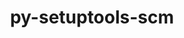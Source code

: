 ---
title: "py-setuptools-scm"
layout: cache
categories: [package, develop-2024-11-24]
meta: {"versions": ["8.0.4"], "compilers": ["apple-clang@=15.0.0", "gcc@=10.2.1", "gcc@=11.1.0", "gcc@=11.4.0", "gcc@=13.2.0", "gcc@=7.3.1", "gcc@=7.5.0", "gcc@=9.4.0", "oneapi@=2024.2.1"], "oss": ["amzn2", "centos7", "ubuntu18.04", "ubuntu20.04", "ubuntu22.04", "ubuntu24.04", "ventura"], "platforms": ["darwin", "linux"], "targets": ["aarch64", "neoverse_n1", "neoverse_v1", "neoverse_v2", "ppc64le", "x86_64_v3"], "stacks": ["aws-isc", "aws-isc-aarch64", "data-vis-sdk", "developer-tools-darwin", "developer-tools-manylinux2014", "e4s", "e4s-neoverse-v2", "e4s-neoverse_v1", "e4s-oneapi", "e4s-power", "e4s-rocm-external", "ml-darwin-aarch64-mps", "ml-linux-aarch64-cpu", "ml-linux-aarch64-cuda", "ml-linux-x86_64-cpu", "ml-linux-x86_64-cuda", "ml-linux-x86_64-rocm", "radiuss", "root"], "num_specs": 45, "num_specs_by_stack": {"root": 45, "developer-tools-darwin": 1, "ml-darwin-aarch64-mps": 4, "aws-isc-aarch64": 4, "aws-isc": 2, "developer-tools-manylinux2014": 1, "radiuss": 3, "e4s-power": 4, "data-vis-sdk": 1, "e4s-neoverse_v1": 4, "e4s-neoverse-v2": 2, "e4s": 6, "e4s-rocm-external": 1, "e4s-oneapi": 6, "ml-linux-aarch64-cuda": 4, "ml-linux-aarch64-cpu": 4, "ml-linux-x86_64-cuda": 4, "ml-linux-x86_64-rocm": 4, "ml-linux-x86_64-cpu": 4}}
spec_details: [{"hash": "bscckrff4dqwne74dc2za6okm2cblghi", "compiler": "apple-clang@=15.0.0", "versions": ["8.0.4"], "os": "ventura", "platform": "darwin", "target": "aarch64", "variants": ["build_system=python_pip", "+toml"], "stacks": ["root", "developer-tools-darwin", "ml-darwin-aarch64-mps"], "size": "-", "tarball": "https://binaries.spack.io/develop-2024-11-24/build_cache/darwin-ventura-aarch64/apple-clang-15.0.0/py-setuptools-scm-8.0.4/darwin-ventura-aarch64-apple-clang-15.0.0-py-setuptools-scm-8.0.4-bscckrff4dqwne74dc2za6okm2cblghi.spack"}, {"hash": "3fkauvmh7buw435jdgosjkjtimpe5nxy", "compiler": "apple-clang@=15.0.0", "versions": ["8.0.4"], "os": "ventura", "platform": "darwin", "target": "aarch64", "variants": ["build_system=python_pip", "+toml"], "stacks": ["root", "ml-darwin-aarch64-mps"], "size": "-", "tarball": "https://binaries.spack.io/develop-2024-11-24/build_cache/darwin-ventura-aarch64/apple-clang-15.0.0/py-setuptools-scm-8.0.4/darwin-ventura-aarch64-apple-clang-15.0.0-py-setuptools-scm-8.0.4-3fkauvmh7buw435jdgosjkjtimpe5nxy.spack"}, {"hash": "uowi6bi4mx7fuszj3tpjku4mg2lkjssw", "compiler": "apple-clang@=15.0.0", "versions": ["8.0.4"], "os": "ventura", "platform": "darwin", "target": "aarch64", "variants": ["build_system=python_pip", "+toml"], "stacks": ["root", "ml-darwin-aarch64-mps"], "size": "-", "tarball": "https://binaries.spack.io/develop-2024-11-24/build_cache/darwin-ventura-aarch64/apple-clang-15.0.0/py-setuptools-scm-8.0.4/darwin-ventura-aarch64-apple-clang-15.0.0-py-setuptools-scm-8.0.4-uowi6bi4mx7fuszj3tpjku4mg2lkjssw.spack"}, {"hash": "6ubwx6gosm624pruizuaahdj4k5bi3b6", "compiler": "apple-clang@=15.0.0", "versions": ["8.0.4"], "os": "ventura", "platform": "darwin", "target": "aarch64", "variants": ["build_system=python_pip", "+toml"], "stacks": ["root", "ml-darwin-aarch64-mps"], "size": "-", "tarball": "https://binaries.spack.io/develop-2024-11-24/build_cache/darwin-ventura-aarch64/apple-clang-15.0.0/py-setuptools-scm-8.0.4/darwin-ventura-aarch64-apple-clang-15.0.0-py-setuptools-scm-8.0.4-6ubwx6gosm624pruizuaahdj4k5bi3b6.spack"}, {"hash": "l3hfartluu3hmw7rb7f5dnukqqxfjviv", "compiler": "gcc@=7.3.1", "versions": ["8.0.4"], "os": "amzn2", "platform": "linux", "target": "aarch64", "variants": ["build_system=python_pip", "+toml"], "stacks": ["root", "aws-isc-aarch64"], "size": "-", "tarball": "https://binaries.spack.io/develop-2024-11-24/build_cache/linux-amzn2-aarch64/gcc-7.3.1/py-setuptools-scm-8.0.4/linux-amzn2-aarch64-gcc-7.3.1-py-setuptools-scm-8.0.4-l3hfartluu3hmw7rb7f5dnukqqxfjviv.spack"}, {"hash": "ud4jqoqfsbbfzarxxcppv7s2aw4xjgx7", "compiler": "gcc@=7.3.1", "versions": ["8.0.4"], "os": "amzn2", "platform": "linux", "target": "aarch64", "variants": ["build_system=python_pip", "+toml"], "stacks": ["root", "aws-isc-aarch64"], "size": "-", "tarball": "https://binaries.spack.io/develop-2024-11-24/build_cache/linux-amzn2-aarch64/gcc-7.3.1/py-setuptools-scm-8.0.4/linux-amzn2-aarch64-gcc-7.3.1-py-setuptools-scm-8.0.4-ud4jqoqfsbbfzarxxcppv7s2aw4xjgx7.spack"}, {"hash": "umii4zgk762kh6dxzntkc6dcv7ffgban", "compiler": "gcc@=7.3.1", "versions": ["8.0.4"], "os": "amzn2", "platform": "linux", "target": "neoverse_n1", "variants": ["build_system=python_pip", "+toml"], "stacks": ["root", "aws-isc-aarch64"], "size": "-", "tarball": "https://binaries.spack.io/develop-2024-11-24/build_cache/linux-amzn2-neoverse_n1/gcc-7.3.1/py-setuptools-scm-8.0.4/linux-amzn2-neoverse_n1-gcc-7.3.1-py-setuptools-scm-8.0.4-umii4zgk762kh6dxzntkc6dcv7ffgban.spack"}, {"hash": "rnnkh2wqllyvgqf7ntjzxogmewrjh2qh", "compiler": "gcc@=7.3.1", "versions": ["8.0.4"], "os": "amzn2", "platform": "linux", "target": "neoverse_n1", "variants": ["build_system=python_pip", "+toml"], "stacks": ["root", "aws-isc-aarch64"], "size": "-", "tarball": "https://binaries.spack.io/develop-2024-11-24/build_cache/linux-amzn2-neoverse_n1/gcc-7.3.1/py-setuptools-scm-8.0.4/linux-amzn2-neoverse_n1-gcc-7.3.1-py-setuptools-scm-8.0.4-rnnkh2wqllyvgqf7ntjzxogmewrjh2qh.spack"}, {"hash": "vt4xdsq6dzsiqslo3s3j7oemdho4fjaa", "compiler": "gcc@=7.3.1", "versions": ["8.0.4"], "os": "amzn2", "platform": "linux", "target": "x86_64_v3", "variants": ["build_system=python_pip", "+toml"], "stacks": ["root", "aws-isc"], "size": "-", "tarball": "https://binaries.spack.io/develop-2024-11-24/build_cache/linux-amzn2-x86_64_v3/gcc-7.3.1/py-setuptools-scm-8.0.4/linux-amzn2-x86_64_v3-gcc-7.3.1-py-setuptools-scm-8.0.4-vt4xdsq6dzsiqslo3s3j7oemdho4fjaa.spack"}, {"hash": "zlr7q2pwfm6daun2h43hzjgfvqpi2i3j", "compiler": "gcc@=7.3.1", "versions": ["8.0.4"], "os": "amzn2", "platform": "linux", "target": "x86_64_v3", "variants": ["build_system=python_pip", "+toml"], "stacks": ["root", "aws-isc"], "size": "-", "tarball": "https://binaries.spack.io/develop-2024-11-24/build_cache/linux-amzn2-x86_64_v3/gcc-7.3.1/py-setuptools-scm-8.0.4/linux-amzn2-x86_64_v3-gcc-7.3.1-py-setuptools-scm-8.0.4-zlr7q2pwfm6daun2h43hzjgfvqpi2i3j.spack"}, {"hash": "lvle74yv56xaqrfmxry3iykagk7ob3ow", "compiler": "gcc@=10.2.1", "versions": ["8.0.4"], "os": "centos7", "platform": "linux", "target": "x86_64_v3", "variants": ["build_system=python_pip", "+toml"], "stacks": ["root", "developer-tools-manylinux2014"], "size": "-", "tarball": "https://binaries.spack.io/develop-2024-11-24/build_cache/linux-centos7-x86_64_v3/gcc-10.2.1/py-setuptools-scm-8.0.4/linux-centos7-x86_64_v3-gcc-10.2.1-py-setuptools-scm-8.0.4-lvle74yv56xaqrfmxry3iykagk7ob3ow.spack"}, {"hash": "tkdsdnggibefzup5kqr57gc2nclab63x", "compiler": "gcc@=7.5.0", "versions": ["8.0.4"], "os": "ubuntu18.04", "platform": "linux", "target": "x86_64_v3", "variants": ["build_system=python_pip", "+toml"], "stacks": ["root", "radiuss"], "size": "-", "tarball": "https://binaries.spack.io/develop-2024-11-24/build_cache/linux-ubuntu18.04-x86_64_v3/gcc-7.5.0/py-setuptools-scm-8.0.4/linux-ubuntu18.04-x86_64_v3-gcc-7.5.0-py-setuptools-scm-8.0.4-tkdsdnggibefzup5kqr57gc2nclab63x.spack"}, {"hash": "2p3nb7zjmjn6egryv2eineqkk7tulknn", "compiler": "gcc@=7.5.0", "versions": ["8.0.4"], "os": "ubuntu18.04", "platform": "linux", "target": "x86_64_v3", "variants": ["build_system=python_pip", "+toml"], "stacks": ["root", "radiuss"], "size": "-", "tarball": "https://binaries.spack.io/develop-2024-11-24/build_cache/linux-ubuntu18.04-x86_64_v3/gcc-7.5.0/py-setuptools-scm-8.0.4/linux-ubuntu18.04-x86_64_v3-gcc-7.5.0-py-setuptools-scm-8.0.4-2p3nb7zjmjn6egryv2eineqkk7tulknn.spack"}, {"hash": "w6d6qw6rhbkj2nj4xk45z2dgaenco7wh", "compiler": "gcc@=7.5.0", "versions": ["8.0.4"], "os": "ubuntu18.04", "platform": "linux", "target": "x86_64_v3", "variants": ["build_system=python_pip", "+toml"], "stacks": ["root", "radiuss"], "size": "-", "tarball": "https://binaries.spack.io/develop-2024-11-24/build_cache/linux-ubuntu18.04-x86_64_v3/gcc-7.5.0/py-setuptools-scm-8.0.4/linux-ubuntu18.04-x86_64_v3-gcc-7.5.0-py-setuptools-scm-8.0.4-w6d6qw6rhbkj2nj4xk45z2dgaenco7wh.spack"}, {"hash": "d7rwcbj3x4qin5qwc37lq3t6slgvr7bp", "compiler": "gcc@=9.4.0", "versions": ["8.0.4"], "os": "ubuntu20.04", "platform": "linux", "target": "ppc64le", "variants": ["build_system=python_pip", "+toml"], "stacks": ["root", "e4s-power"], "size": "-", "tarball": "https://binaries.spack.io/develop-2024-11-24/build_cache/linux-ubuntu20.04-ppc64le/gcc-9.4.0/py-setuptools-scm-8.0.4/linux-ubuntu20.04-ppc64le-gcc-9.4.0-py-setuptools-scm-8.0.4-d7rwcbj3x4qin5qwc37lq3t6slgvr7bp.spack"}, {"hash": "2tyyrqp2ids6w7tg25aicabsfnxhkl7b", "compiler": "gcc@=9.4.0", "versions": ["8.0.4"], "os": "ubuntu20.04", "platform": "linux", "target": "ppc64le", "variants": ["build_system=python_pip", "+toml"], "stacks": ["root", "e4s-power"], "size": "-", "tarball": "https://binaries.spack.io/develop-2024-11-24/build_cache/linux-ubuntu20.04-ppc64le/gcc-9.4.0/py-setuptools-scm-8.0.4/linux-ubuntu20.04-ppc64le-gcc-9.4.0-py-setuptools-scm-8.0.4-2tyyrqp2ids6w7tg25aicabsfnxhkl7b.spack"}, {"hash": "jakxqs3wi4wsdhntty34x7prnmg47l7a", "compiler": "gcc@=9.4.0", "versions": ["8.0.4"], "os": "ubuntu20.04", "platform": "linux", "target": "ppc64le", "variants": ["build_system=python_pip", "+toml"], "stacks": ["root", "e4s-power"], "size": "-", "tarball": "https://binaries.spack.io/develop-2024-11-24/build_cache/linux-ubuntu20.04-ppc64le/gcc-9.4.0/py-setuptools-scm-8.0.4/linux-ubuntu20.04-ppc64le-gcc-9.4.0-py-setuptools-scm-8.0.4-jakxqs3wi4wsdhntty34x7prnmg47l7a.spack"}, {"hash": "2tslrdmpwk2h3jgu3anxh7k6627oa3zx", "compiler": "gcc@=9.4.0", "versions": ["8.0.4"], "os": "ubuntu20.04", "platform": "linux", "target": "ppc64le", "variants": ["build_system=python_pip", "+toml"], "stacks": ["root", "e4s-power"], "size": "-", "tarball": "https://binaries.spack.io/develop-2024-11-24/build_cache/linux-ubuntu20.04-ppc64le/gcc-9.4.0/py-setuptools-scm-8.0.4/linux-ubuntu20.04-ppc64le-gcc-9.4.0-py-setuptools-scm-8.0.4-2tslrdmpwk2h3jgu3anxh7k6627oa3zx.spack"}, {"hash": "x37ljnyfrsifnsuujf7qrmfetgswikz2", "compiler": "gcc@=11.1.0", "versions": ["8.0.4"], "os": "ubuntu20.04", "platform": "linux", "target": "x86_64_v3", "variants": ["build_system=python_pip", "+toml"], "stacks": ["root", "data-vis-sdk"], "size": "-", "tarball": "https://binaries.spack.io/develop-2024-11-24/build_cache/linux-ubuntu20.04-x86_64_v3/gcc-11.1.0/py-setuptools-scm-8.0.4/linux-ubuntu20.04-x86_64_v3-gcc-11.1.0-py-setuptools-scm-8.0.4-x37ljnyfrsifnsuujf7qrmfetgswikz2.spack"}, {"hash": "etjqnhwwcmiour4xcvk5rj3gp2gqwxyc", "compiler": "gcc@=11.4.0", "versions": ["8.0.4"], "os": "ubuntu22.04", "platform": "linux", "target": "neoverse_v1", "variants": ["build_system=python_pip", "+toml"], "stacks": ["root", "e4s-neoverse_v1"], "size": "-", "tarball": "https://binaries.spack.io/develop-2024-11-24/build_cache/linux-ubuntu22.04-neoverse_v1/gcc-11.4.0/py-setuptools-scm-8.0.4/linux-ubuntu22.04-neoverse_v1-gcc-11.4.0-py-setuptools-scm-8.0.4-etjqnhwwcmiour4xcvk5rj3gp2gqwxyc.spack"}, {"hash": "xrqvndeoheizcj7rgjy6uapvye3cenns", "compiler": "gcc@=11.4.0", "versions": ["8.0.4"], "os": "ubuntu22.04", "platform": "linux", "target": "neoverse_v1", "variants": ["build_system=python_pip", "+toml"], "stacks": ["root", "e4s-neoverse_v1"], "size": "-", "tarball": "https://binaries.spack.io/develop-2024-11-24/build_cache/linux-ubuntu22.04-neoverse_v1/gcc-11.4.0/py-setuptools-scm-8.0.4/linux-ubuntu22.04-neoverse_v1-gcc-11.4.0-py-setuptools-scm-8.0.4-xrqvndeoheizcj7rgjy6uapvye3cenns.spack"}, {"hash": "lrmexdlyo4mstmhprpa7qkmdrl47nmhe", "compiler": "gcc@=11.4.0", "versions": ["8.0.4"], "os": "ubuntu22.04", "platform": "linux", "target": "neoverse_v1", "variants": ["build_system=python_pip", "+toml"], "stacks": ["root", "e4s-neoverse_v1"], "size": "-", "tarball": "https://binaries.spack.io/develop-2024-11-24/build_cache/linux-ubuntu22.04-neoverse_v1/gcc-11.4.0/py-setuptools-scm-8.0.4/linux-ubuntu22.04-neoverse_v1-gcc-11.4.0-py-setuptools-scm-8.0.4-lrmexdlyo4mstmhprpa7qkmdrl47nmhe.spack"}, {"hash": "mtlds2oilwcjcuqleb2gnlelhfezvgap", "compiler": "gcc@=11.4.0", "versions": ["8.0.4"], "os": "ubuntu22.04", "platform": "linux", "target": "neoverse_v1", "variants": ["build_system=python_pip", "+toml"], "stacks": ["root", "e4s-neoverse_v1"], "size": "-", "tarball": "https://binaries.spack.io/develop-2024-11-24/build_cache/linux-ubuntu22.04-neoverse_v1/gcc-11.4.0/py-setuptools-scm-8.0.4/linux-ubuntu22.04-neoverse_v1-gcc-11.4.0-py-setuptools-scm-8.0.4-mtlds2oilwcjcuqleb2gnlelhfezvgap.spack"}, {"hash": "puddnb64pdnboidypbqm7ygekhkgmguj", "compiler": "gcc@=11.4.0", "versions": ["8.0.4"], "os": "ubuntu22.04", "platform": "linux", "target": "neoverse_v2", "variants": ["build_system=python_pip", "+toml"], "stacks": ["root", "e4s-neoverse-v2"], "size": "-", "tarball": "https://binaries.spack.io/develop-2024-11-24/build_cache/linux-ubuntu22.04-neoverse_v2/gcc-11.4.0/py-setuptools-scm-8.0.4/linux-ubuntu22.04-neoverse_v2-gcc-11.4.0-py-setuptools-scm-8.0.4-puddnb64pdnboidypbqm7ygekhkgmguj.spack"}, {"hash": "jvcnfezygjn2z3y7unxiq3nz5hlxdibd", "compiler": "gcc@=11.4.0", "versions": ["8.0.4"], "os": "ubuntu22.04", "platform": "linux", "target": "neoverse_v2", "variants": ["build_system=python_pip", "+toml"], "stacks": ["root", "e4s-neoverse-v2"], "size": "-", "tarball": "https://binaries.spack.io/develop-2024-11-24/build_cache/linux-ubuntu22.04-neoverse_v2/gcc-11.4.0/py-setuptools-scm-8.0.4/linux-ubuntu22.04-neoverse_v2-gcc-11.4.0-py-setuptools-scm-8.0.4-jvcnfezygjn2z3y7unxiq3nz5hlxdibd.spack"}, {"hash": "nal4dhvrhgmsy2c5e5kooii4ep2twoyk", "compiler": "gcc@=11.4.0", "versions": ["8.0.4"], "os": "ubuntu22.04", "platform": "linux", "target": "x86_64_v3", "variants": ["build_system=python_pip", "+toml"], "stacks": ["root", "e4s", "e4s-rocm-external"], "size": "-", "tarball": "https://binaries.spack.io/develop-2024-11-24/build_cache/linux-ubuntu22.04-x86_64_v3/gcc-11.4.0/py-setuptools-scm-8.0.4/linux-ubuntu22.04-x86_64_v3-gcc-11.4.0-py-setuptools-scm-8.0.4-nal4dhvrhgmsy2c5e5kooii4ep2twoyk.spack"}, {"hash": "h4a56chzrfzxybmf5smkmhvz2n74knfn", "compiler": "gcc@=11.4.0", "versions": ["8.0.4"], "os": "ubuntu22.04", "platform": "linux", "target": "x86_64_v3", "variants": ["build_system=python_pip", "+toml"], "stacks": ["root", "e4s"], "size": "-", "tarball": "https://binaries.spack.io/develop-2024-11-24/build_cache/linux-ubuntu22.04-x86_64_v3/gcc-11.4.0/py-setuptools-scm-8.0.4/linux-ubuntu22.04-x86_64_v3-gcc-11.4.0-py-setuptools-scm-8.0.4-h4a56chzrfzxybmf5smkmhvz2n74knfn.spack"}, {"hash": "2sv6tdf5ch5x7it44ml22rlfqt7jdkqc", "compiler": "gcc@=11.4.0", "versions": ["8.0.4"], "os": "ubuntu22.04", "platform": "linux", "target": "x86_64_v3", "variants": ["build_system=python_pip", "+toml"], "stacks": ["root", "e4s"], "size": "-", "tarball": "https://binaries.spack.io/develop-2024-11-24/build_cache/linux-ubuntu22.04-x86_64_v3/gcc-11.4.0/py-setuptools-scm-8.0.4/linux-ubuntu22.04-x86_64_v3-gcc-11.4.0-py-setuptools-scm-8.0.4-2sv6tdf5ch5x7it44ml22rlfqt7jdkqc.spack"}, {"hash": "tpek37x32kdefukgvodi3ymqgk2ij43q", "compiler": "gcc@=11.4.0", "versions": ["8.0.4"], "os": "ubuntu22.04", "platform": "linux", "target": "x86_64_v3", "variants": ["build_system=python_pip", "+toml"], "stacks": ["root", "e4s"], "size": "-", "tarball": "https://binaries.spack.io/develop-2024-11-24/build_cache/linux-ubuntu22.04-x86_64_v3/gcc-11.4.0/py-setuptools-scm-8.0.4/linux-ubuntu22.04-x86_64_v3-gcc-11.4.0-py-setuptools-scm-8.0.4-tpek37x32kdefukgvodi3ymqgk2ij43q.spack"}, {"hash": "oswi25pyb422erdvo73rq2dtr2l6e5me", "compiler": "gcc@=11.4.0", "versions": ["8.0.4"], "os": "ubuntu22.04", "platform": "linux", "target": "x86_64_v3", "variants": ["build_system=python_pip", "+toml"], "stacks": ["root", "e4s"], "size": "-", "tarball": "https://binaries.spack.io/develop-2024-11-24/build_cache/linux-ubuntu22.04-x86_64_v3/gcc-11.4.0/py-setuptools-scm-8.0.4/linux-ubuntu22.04-x86_64_v3-gcc-11.4.0-py-setuptools-scm-8.0.4-oswi25pyb422erdvo73rq2dtr2l6e5me.spack"}, {"hash": "si3vthuv2rfc5gn65ijftwyyo6eipgh7", "compiler": "gcc@=11.4.0", "versions": ["8.0.4"], "os": "ubuntu22.04", "platform": "linux", "target": "x86_64_v3", "variants": ["build_system=python_pip", "+toml"], "stacks": ["root", "e4s"], "size": "-", "tarball": "https://binaries.spack.io/develop-2024-11-24/build_cache/linux-ubuntu22.04-x86_64_v3/gcc-11.4.0/py-setuptools-scm-8.0.4/linux-ubuntu22.04-x86_64_v3-gcc-11.4.0-py-setuptools-scm-8.0.4-si3vthuv2rfc5gn65ijftwyyo6eipgh7.spack"}, {"hash": "cqesvefm34r4377xcjoernflqovnygdb", "compiler": "oneapi@=2024.2.1", "versions": ["8.0.4"], "os": "ubuntu22.04", "platform": "linux", "target": "x86_64_v3", "variants": ["build_system=python_pip", "+toml"], "stacks": ["root", "e4s-oneapi"], "size": "-", "tarball": "https://binaries.spack.io/develop-2024-11-24/build_cache/linux-ubuntu22.04-x86_64_v3/oneapi-2024.2.1/py-setuptools-scm-8.0.4/linux-ubuntu22.04-x86_64_v3-oneapi-2024.2.1-py-setuptools-scm-8.0.4-cqesvefm34r4377xcjoernflqovnygdb.spack"}, {"hash": "szjlnpozqslio6xlp7vszbdf5rh6wchj", "compiler": "oneapi@=2024.2.1", "versions": ["8.0.4"], "os": "ubuntu22.04", "platform": "linux", "target": "x86_64_v3", "variants": ["build_system=python_pip", "+toml"], "stacks": ["root", "e4s-oneapi"], "size": "-", "tarball": "https://binaries.spack.io/develop-2024-11-24/build_cache/linux-ubuntu22.04-x86_64_v3/oneapi-2024.2.1/py-setuptools-scm-8.0.4/linux-ubuntu22.04-x86_64_v3-oneapi-2024.2.1-py-setuptools-scm-8.0.4-szjlnpozqslio6xlp7vszbdf5rh6wchj.spack"}, {"hash": "ytoctlnpj3bhiwdpjjkemsjvssgajduf", "compiler": "oneapi@=2024.2.1", "versions": ["8.0.4"], "os": "ubuntu22.04", "platform": "linux", "target": "x86_64_v3", "variants": ["build_system=python_pip", "+toml"], "stacks": ["root", "e4s-oneapi"], "size": "-", "tarball": "https://binaries.spack.io/develop-2024-11-24/build_cache/linux-ubuntu22.04-x86_64_v3/oneapi-2024.2.1/py-setuptools-scm-8.0.4/linux-ubuntu22.04-x86_64_v3-oneapi-2024.2.1-py-setuptools-scm-8.0.4-ytoctlnpj3bhiwdpjjkemsjvssgajduf.spack"}, {"hash": "loz3un3a5ikklk4n6g66ebepefsjtc4u", "compiler": "oneapi@=2024.2.1", "versions": ["8.0.4"], "os": "ubuntu22.04", "platform": "linux", "target": "x86_64_v3", "variants": ["build_system=python_pip", "+toml"], "stacks": ["root", "e4s-oneapi"], "size": "-", "tarball": "https://binaries.spack.io/develop-2024-11-24/build_cache/linux-ubuntu22.04-x86_64_v3/oneapi-2024.2.1/py-setuptools-scm-8.0.4/linux-ubuntu22.04-x86_64_v3-oneapi-2024.2.1-py-setuptools-scm-8.0.4-loz3un3a5ikklk4n6g66ebepefsjtc4u.spack"}, {"hash": "2irumthxfq3sxuyatgqyxgnrdunelchf", "compiler": "oneapi@=2024.2.1", "versions": ["8.0.4"], "os": "ubuntu22.04", "platform": "linux", "target": "x86_64_v3", "variants": ["build_system=python_pip", "+toml"], "stacks": ["root", "e4s-oneapi"], "size": "-", "tarball": "https://binaries.spack.io/develop-2024-11-24/build_cache/linux-ubuntu22.04-x86_64_v3/oneapi-2024.2.1/py-setuptools-scm-8.0.4/linux-ubuntu22.04-x86_64_v3-oneapi-2024.2.1-py-setuptools-scm-8.0.4-2irumthxfq3sxuyatgqyxgnrdunelchf.spack"}, {"hash": "6fjhq2acdwpyek44aggk2uw5hjcvm6vf", "compiler": "oneapi@=2024.2.1", "versions": ["8.0.4"], "os": "ubuntu22.04", "platform": "linux", "target": "x86_64_v3", "variants": ["build_system=python_pip", "+toml"], "stacks": ["root", "e4s-oneapi"], "size": "-", "tarball": "https://binaries.spack.io/develop-2024-11-24/build_cache/linux-ubuntu22.04-x86_64_v3/oneapi-2024.2.1/py-setuptools-scm-8.0.4/linux-ubuntu22.04-x86_64_v3-oneapi-2024.2.1-py-setuptools-scm-8.0.4-6fjhq2acdwpyek44aggk2uw5hjcvm6vf.spack"}, {"hash": "367ywotggzbbuxoq3vuh2qeox3mof6wi", "compiler": "gcc@=13.2.0", "versions": ["8.0.4"], "os": "ubuntu24.04", "platform": "linux", "target": "aarch64", "variants": ["build_system=python_pip", "+toml"], "stacks": ["root", "ml-linux-aarch64-cuda", "ml-linux-aarch64-cpu"], "size": "-", "tarball": "https://binaries.spack.io/develop-2024-11-24/build_cache/linux-ubuntu24.04-aarch64/gcc-13.2.0/py-setuptools-scm-8.0.4/linux-ubuntu24.04-aarch64-gcc-13.2.0-py-setuptools-scm-8.0.4-367ywotggzbbuxoq3vuh2qeox3mof6wi.spack"}, {"hash": "j6jfhdx77xg7yopkaj6zgwlyjogtp6ts", "compiler": "gcc@=13.2.0", "versions": ["8.0.4"], "os": "ubuntu24.04", "platform": "linux", "target": "aarch64", "variants": ["build_system=python_pip", "+toml"], "stacks": ["root", "ml-linux-aarch64-cuda", "ml-linux-aarch64-cpu"], "size": "-", "tarball": "https://binaries.spack.io/develop-2024-11-24/build_cache/linux-ubuntu24.04-aarch64/gcc-13.2.0/py-setuptools-scm-8.0.4/linux-ubuntu24.04-aarch64-gcc-13.2.0-py-setuptools-scm-8.0.4-j6jfhdx77xg7yopkaj6zgwlyjogtp6ts.spack"}, {"hash": "4x7ze6tma27lupzudm5cfwm57tcui3py", "compiler": "gcc@=13.2.0", "versions": ["8.0.4"], "os": "ubuntu24.04", "platform": "linux", "target": "aarch64", "variants": ["build_system=python_pip", "+toml"], "stacks": ["root", "ml-linux-aarch64-cuda", "ml-linux-aarch64-cpu"], "size": "-", "tarball": "https://binaries.spack.io/develop-2024-11-24/build_cache/linux-ubuntu24.04-aarch64/gcc-13.2.0/py-setuptools-scm-8.0.4/linux-ubuntu24.04-aarch64-gcc-13.2.0-py-setuptools-scm-8.0.4-4x7ze6tma27lupzudm5cfwm57tcui3py.spack"}, {"hash": "r4v6onimmgjdrhxziuy5laivvcllvhk7", "compiler": "gcc@=13.2.0", "versions": ["8.0.4"], "os": "ubuntu24.04", "platform": "linux", "target": "aarch64", "variants": ["build_system=python_pip", "+toml"], "stacks": ["root", "ml-linux-aarch64-cuda", "ml-linux-aarch64-cpu"], "size": "-", "tarball": "https://binaries.spack.io/develop-2024-11-24/build_cache/linux-ubuntu24.04-aarch64/gcc-13.2.0/py-setuptools-scm-8.0.4/linux-ubuntu24.04-aarch64-gcc-13.2.0-py-setuptools-scm-8.0.4-r4v6onimmgjdrhxziuy5laivvcllvhk7.spack"}, {"hash": "owdgoptoblzjo6kueljzn7oo3bm6ovdw", "compiler": "gcc@=13.2.0", "versions": ["8.0.4"], "os": "ubuntu24.04", "platform": "linux", "target": "x86_64_v3", "variants": ["build_system=python_pip", "+toml"], "stacks": ["root", "ml-linux-x86_64-cuda", "ml-linux-x86_64-rocm", "ml-linux-x86_64-cpu"], "size": "-", "tarball": "https://binaries.spack.io/develop-2024-11-24/build_cache/linux-ubuntu24.04-x86_64_v3/gcc-13.2.0/py-setuptools-scm-8.0.4/linux-ubuntu24.04-x86_64_v3-gcc-13.2.0-py-setuptools-scm-8.0.4-owdgoptoblzjo6kueljzn7oo3bm6ovdw.spack"}, {"hash": "ouk2mpawbtgimqynnfe7il7tvafw2xij", "compiler": "gcc@=13.2.0", "versions": ["8.0.4"], "os": "ubuntu24.04", "platform": "linux", "target": "x86_64_v3", "variants": ["build_system=python_pip", "+toml"], "stacks": ["root", "ml-linux-x86_64-cuda", "ml-linux-x86_64-rocm", "ml-linux-x86_64-cpu"], "size": "-", "tarball": "https://binaries.spack.io/develop-2024-11-24/build_cache/linux-ubuntu24.04-x86_64_v3/gcc-13.2.0/py-setuptools-scm-8.0.4/linux-ubuntu24.04-x86_64_v3-gcc-13.2.0-py-setuptools-scm-8.0.4-ouk2mpawbtgimqynnfe7il7tvafw2xij.spack"}, {"hash": "wzf5ymjflynh2gohwsu2a3ry2ftjob4s", "compiler": "gcc@=13.2.0", "versions": ["8.0.4"], "os": "ubuntu24.04", "platform": "linux", "target": "x86_64_v3", "variants": ["build_system=python_pip", "+toml"], "stacks": ["root", "ml-linux-x86_64-cuda", "ml-linux-x86_64-rocm", "ml-linux-x86_64-cpu"], "size": "-", "tarball": "https://binaries.spack.io/develop-2024-11-24/build_cache/linux-ubuntu24.04-x86_64_v3/gcc-13.2.0/py-setuptools-scm-8.0.4/linux-ubuntu24.04-x86_64_v3-gcc-13.2.0-py-setuptools-scm-8.0.4-wzf5ymjflynh2gohwsu2a3ry2ftjob4s.spack"}, {"hash": "dlxuowxvs7dqryumqk3cfg2wiretgz3z", "compiler": "gcc@=13.2.0", "versions": ["8.0.4"], "os": "ubuntu24.04", "platform": "linux", "target": "x86_64_v3", "variants": ["build_system=python_pip", "+toml"], "stacks": ["root", "ml-linux-x86_64-cuda", "ml-linux-x86_64-rocm", "ml-linux-x86_64-cpu"], "size": "-", "tarball": "https://binaries.spack.io/develop-2024-11-24/build_cache/linux-ubuntu24.04-x86_64_v3/gcc-13.2.0/py-setuptools-scm-8.0.4/linux-ubuntu24.04-x86_64_v3-gcc-13.2.0-py-setuptools-scm-8.0.4-dlxuowxvs7dqryumqk3cfg2wiretgz3z.spack"}]
---